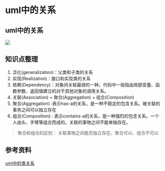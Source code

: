 
# uml中的关系
## uml中的关系 
![](https://tva1.sinaimg.cn/large/00831rSTgy1gcnokmaq37j30kr15dgqj.jpg)

## 知识点整理
1. 泛化(generalization)：父类和子类的关系
2. 实现(Realization)：接口和实现类的关系
3. 依赖(Dependency)：对象间关联最弱的一种，代码中一般指由局部变量、函数参数、返回值建立的对于其他对象的调用关系。
4. 关联(Association) = 聚合(Aggregation)  + 组合(Composition) 
5. 聚合(Aggregation) :表示has-a的关系，是一种不稳定的包含关系。被关联的事务之间可以独立存在
6. 组合(Composition) : 表示contains-a的关系，是一种强烈的包含关系。一个人由头、手臂等组合而成的。关联的事物之间不能单独存在。

> 聚合和组合的区别：
> 关联事物之间能否独立存在，聚合可以、组合不可以

## 参考资料
[uml中的类关系](http://www.uml.org.cn/oobject/201104212.asp)